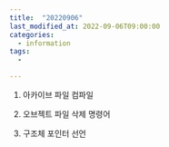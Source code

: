 ```yaml
---
title:  "20220906"
last_modified_at: 2022-09-06T09:00:00
categories:
  - information
tags: 
  - 

---
```



1. 아카이브 파일 컴파일  

2. 오브젝트 파일 삭제 명령어  

3. 구조체 포인터 선언